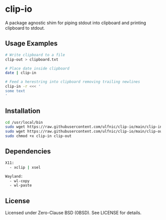 # clip-io

A package agnostic shim for piping stdout into clipboard and printing clipboard to stdout.

## Usage Examples
```bash
# Write clipboard to a file
clip-out > clipboard.txt

# Place date inside clipboard
date | clip-in

# Feed a herestring into clipboard removing trailing newlines
clip-in -r <<< '
some text
'
```

## Installation
```bash
cd /usr/local/bin
sudo wget https://raw.githubusercontent.com/ulfnic/clip-io/main/clip-in
sudo wget https://raw.githubusercontent.com/ulfnic/clip-io/main/clip-out
sudo chmod +x clip-in clip-out
```

## Dependencies

```bash
X11: 
  - xclip | xsel 

Wayland: 
  - wl-copy 
  - wl-paste 
```

## License
Licensed under Zero-Clause BSD (0BSD). See LICENSE for details.
